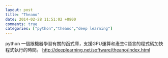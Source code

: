 ```yaml
---
layout: post
title: "Theano"
date: 2014-02-28 11:51:02 +0800
comments: true
categories: ["python","theano","deep learning"]
---
```


python 一個跟機器學習有關的函式庫，支援GPU運算和產生C語言的程式碼加快程式執行的時間。
http://deeplearning.net/software/theano/index.html
